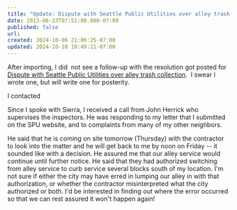 ```yaml
---
title: "Update: Dispute with Seattle Public Utilities over alley trash collection"
date: 2013-06-23T07:51:00.000-07:00
published: false
url: 
created: 2024-10-06 21:06:25-07:00
updated: 2024-10-10 10:49:21-07:00
---
```


After importing, I did  not see a follow-up with the resolution got posted for [Dispute with Seattle Public Utilities over alley trash collection](http://truthimperative.axley.net/2010/05/dispute-with-seattle-public-utilities.html).  I swear I wrote one, but will write one for posterity.  
  
I contacted  
  
Since I spoke with Sierra, I received a call from John Herrick who supervises the inspectors. He was responding to my letter that I submitted on the SPU website, and to complaints from many of my other neighbors.  
  
He said that he is coming on site tomorrow (Thursday) with the contractor to look into the matter and he will get back to me by noon on Friday -- it sounded like with a decision. He assured me that our alley service would continue until further notice. He said that they had authorized switching from alley service to curb service several blocks south of my location. I'm not sure if either the city may have erred in lumping our alley in with that authorization, or whether the contractor misinterpreted what the city authorized or both. I'd be interested in finding out where the error occurred so that we can rest assured it won't happen again!
